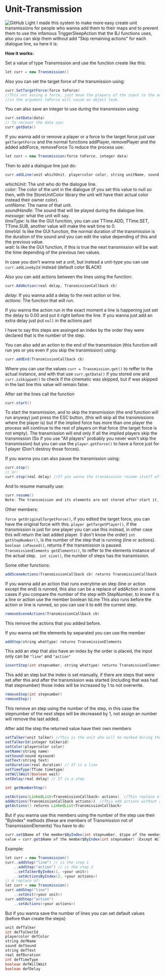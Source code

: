 # Unit-Transmission
![GitHub Light](https://www.hiveworkshop.com/attachments/1642291183524-png.393386/)
I made this system to make more easy create unit transmissions for people who wanna add them to their maps and to prevent them to use the infamous TriggerSleepAction that the BJ functions uses, also you can skip them without add "Skip remaining actions" for each dialogue line, so here it is:

**How it works:**

Set a value of type Transmission and use the function create like this:
```java
let curr = new Transmission()
```
Also you can set the target force of the transmission using:
```java
curr.SetTargetForce(force toForce)
//This not assing a force, just move the players of the input to the actually target force, so using a function that creates a force
//in the argument toForce will cause an object leak.
```
You can also save an integer to use during the transmission using:
```java
curr.setData(data)
// To recover the data use:
curr.getData()
```
If you wanna add or remove a player or a force to the target force just use ```getTargetForce``` and the normal functions addPlayer, removePlayer and the added addForce, removeForce
To reduce the process use:
```java
let curr = new Transmission(force toForce, integer data)
```
Then to add a dialogue line just do:
```java
curr.addLine(unit whichUnit, playercolor color, string unitName, sound soundHandle, string message, TTime timeType, real timeVal, boolean wait)
```
*whichUnit:* The unit who do the dialogue line.<br />
*color:* The color of the unit in the dialogue (if you set this value to null so then, with the StoreUnitColor library the unit will have their actual color instead their owner color).<br />
*unitName:* The name of that unit.<br />
*soundHandle:* The sound that will be played during the dialogue line.<br />
*message:* what the unit will say.<br />
*timeType:* Is like the GUI function, you can use TTime.ADD, TTime.SET, TTime.SUB, another value will make the wait time to 0.<br />
*timeVal:* Is like the GUI function, the normal duration of the transmission is the duration of the sound and you can edit the value depending of this and the previous value.<br />
*wait:* Is like the GUI function, if this is true the next transmission will be wait the time depending of the previous two values.<br />

In case you don't wanna set a unit, but instead a unit-type you can use ```curr.addLinebyId``` instead (default color BLACK)
    
Also you can add actions between the lines using the function:
```java
curr.AddAction(real delay, TransmissionCallback cb)
```
*delay:* If you wanna add a delay to the next action or line.<br />
*actions:* The function that will run.<br />
          
If you wanna the action run in the exact moment a line is happening just set the delay to 0.00 and put it right before the line.
If you wanna just add an extra delay just put ```null``` in the actions part
        
I have to say this steps are assinged an index by the order they were declared that is the number of the step.
    
You can also add an action to the end of the transmission (this function will run yes or yes even if you skip the transmission) using:
```java
curr.addEnd(TransmissionCallback cb)
```
Where you can use the values ```curr = Transmission.get()``` to reffer to the actual instance, and with that use ```curr.getData()``` if you stored one and ```curr.isSkipped()```
to check if the cinematic was skipped, but if was skipped in the last line this value will remain false.
            
After set the lines call the function
```java
curr.start()
```
To start the transmission, and to skip the transmission (the end function will run anyway) just press the ESC button,
(this will skip all the transmissions where the player is) but if the implied force has more than one player the process will continue
to the rest of players on that force (the target force is not empty). The transmission will end only if all the implied players skip the transmission (So if you use "All players"
probably you never won't skip the transmission) but you can use the ```player.getForce()``` to have a force just for 1 player (Don't destroy those forces).
    
If you wanna you can also pause the transmission using:
```java
curr.stop()
// or:
curr.stop(real delay) //If you wanna the transmission resume itself after a while
```
And to resume manually use:
```java
curr.resume()
Note: The transsmision and its elements are not stored after start it, they are destroyed once the transmission ends.
```

Other members:

```force getOriginalTargetForce()```, if you edited the target force, you can have the original force with this.
```player getTargetPlayer()```, if the transmission is just for one player you can use this instead, in other case this will return the last added player. (I don't know the order)
```int getStepNumber()```, is the number of the step that is running (line or actions).
```boolean isPaused()```, returns if the transmission is paused.
```TransmissionElements getElements()```, to reffer to the elements instance of the actual step.
``` int size()```, the number of steps has the transmission.

Some other functions:
```java
addSceneActions(TransmissionCallback cb) returns TransmissionCallback
```
If you wanna add an action that runs everytime an step (line or action except the end) is runned, this also can be a replace of addAction in some
cases if you compare the number of the step with StepNumber, to know if is a line or action use the member boolean IsLine
This also runs before the action or line is runned, so you can use it to edit the current step.
```java
removeSceneActions(TransmissionCallback cb)
```
This remove the actions that you added before.
                
If you wanna set the elements by separated you can use the member
```java
addStep(string whattype) returns TransmissionElements
```
This add an step that also have an index by the order is placed, the input only can be ```"line"``` and ```"action"```
```java
insertStep(int stepnumber, string whattype) returns TransmissionElements
```
This add an step but the index is set manually, if there are steps that were set after this and after the transmission was started
(including that was had that stepnumber) those index will be increased by 1 to not overwrite.
```java
removeStep(int stepnumber)
removeStep()
```
This remove an step using the number of the step, in this case the stepnumber of the next steps will be decreased by 1, not assign an number will remove the last added.
            
After add the step the returned value have their own members

```java
setTalker(unit talker) //This is the unit who will be marked during the transmission (not who will apear in the transmission).
setTalkerId(integer talkerid)
setColor(playercolor color)
setName(string name)
setSound(sound mysound)
setText(string text)
setDuration(real duration) // If is a line
setTimeType(TTime timetype)
setWillWait(boolean wait)
setDelay(real delay) // If is a step

int getNumberStep()

setActions(LinkedList<TransmissionCallback> actions)  //This replace all the actions
addActions(TransmissionCallback actions))  //This add actions without affecting the added actions
getActions() returns LinkedList<TransmissionCallback>
```
But if you wanna use this members using the number of the step use their "ByIndex" methods (these are members of Transmission not of TransmissionElements)
You have to do:
```java
curr.set$Name of the member$ByIndex(int stepnumber, $type of the member$ value)
value = curr.get$Name of the member$ByIndex(int stepnumber) (Except WillWait, the method is waiting)
```
Example:
```java
let curr = new Transmission()
curr..addStep("line") // is the step 1
    ..addStep("action") // is the step 2
    ..setTalkerByIndex(1, <your unit>)
    ..setActionsByIndex(2, <your actions>)
// A replace of:
let curr = new Transmission()
curr.addStep("line")
    ..setUnit(<your unit>)
curr.addStep("action")
    ..setActions(<your actions>)
```
But if you wanna save the number of lines you can set default values (before than create the steps)
```java
unit defTalker
int defTalkerId
playercolor defColor
string defName
sound defSound
string defText
real defDuration
int defTimeType
boolean defWillWait
boolean defDelay
```
